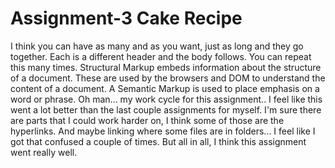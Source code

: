 <h1>Assignment-3 Cake Recipe</h1>
I think you can have as many <head> and <body> as you want, just as long and they go together. Each is a different header and the body follows. You can repeat this many times.
Structural Markup embeds information about the structure of a document. These are used by the browsers and DOM to understand the content of a document. A Semantic Markup is used to place emphasis on a word or phrase.
Oh man... my work cycle for this assignment.. I feel like this went a lot better than the last couple assignments for myself. I'm sure there are parts that I could work harder on, I think some of those are the hyperlinks. And maybe linking where some files are in folders... I feel like I got that confused a couple of times. But all in all, I think this assignment went really well.
<![screenshot](web-dev-hw/Assignment-3/images/assignment3.png)

